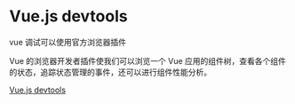 # Vue.js devtools

vue 调试可以使用官方浏览器插件

Vue 的浏览器开发者插件使我们可以浏览一个 Vue 应用的组件树，查看各个组件的状态，追踪状态管理的事件，还可以进行组件性能分析。

[Vue.js devtools](https://devtools.vuejs.org/)
